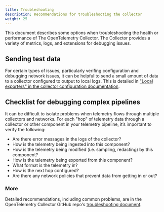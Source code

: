 ```yaml
---
title: Troubleshooting
description: Recommendations for troubleshooting the collector
weight: 25
---
```


This document describes some options when troubleshooting the health or
performance of The OpenTelemetry Collector. The Collector provides a variety of
metrics, logs, and extensions for debugging issues.

## Sending test data

For certain types of issues, particularly verifing configuration and debugging
network issues, it can be helpful to send a small amount of data to a collector
configured to output to local logs. This is detailed in
["Local exporters" in the collector configuration documentation](https://github.com/open-telemetry/opentelemetry-collector/blob/main/docs/troubleshooting.md#local-exporters).

## Checklist for debugging complex pipelines

It can be difficult to isolate problems when telemetry flows through multiple
collectors and networks. For each "hop" of telemetry data through a collector or
other component in your telemetry pipeline, it’s important to verify the
following:

- Are there error messages in the logs of the collector?
- How is the telemetry being ingested into this component?
- How is the telemetry being modified (i.e. sampling, redacting) by this
  component?
- How is the telemetry being exported from this component?
- What format is the telemetry in?
- How is the next hop configured?
- Are there any network policies that prevent data from getting in or out?

### More

Detailed recommendations, including common problems, are in the OpenTelemetry
Collector GitHub repo's
[troubleshooting document](https://github.com/open-telemetry/opentelemetry-collector/blob/main/docs/troubleshooting.md).
